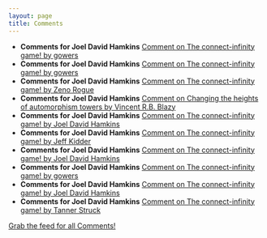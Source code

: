 ```yaml
---
layout: page
title: Comments
---
```


* **Comments for Joel David Hamkins** [Comment on The connect-infinity game! by gowers](http://jdh.hamkins.org/the-connect-infinity-game/#comment-10251)
* **Comments for Joel David Hamkins** [Comment on The connect-infinity game! by gowers](http://jdh.hamkins.org/the-connect-infinity-game/#comment-10250)
* **Comments for Joel David Hamkins** [Comment on The connect-infinity game! by Zeno Rogue](http://jdh.hamkins.org/the-connect-infinity-game/#comment-10249)
* **Comments for Joel David Hamkins** [Comment on Changing the heights of automorphism towers by Vincent R.B. Blazy](http://jdh.hamkins.org/changingheights/#comment-10248)
* **Comments for Joel David Hamkins** [Comment on The connect-infinity game! by Joel David Hamkins](http://jdh.hamkins.org/the-connect-infinity-game/#comment-10247)
* **Comments for Joel David Hamkins** [Comment on The connect-infinity game! by Jeff Kidder](http://jdh.hamkins.org/the-connect-infinity-game/#comment-10246)
* **Comments for Joel David Hamkins** [Comment on The connect-infinity game! by Joel David Hamkins](http://jdh.hamkins.org/the-connect-infinity-game/#comment-10245)
* **Comments for Joel David Hamkins** [Comment on The connect-infinity game! by gowers](http://jdh.hamkins.org/the-connect-infinity-game/#comment-10244)
* **Comments for Joel David Hamkins** [Comment on The connect-infinity game! by Joel David Hamkins](http://jdh.hamkins.org/the-connect-infinity-game/#comment-10243)
* **Comments for Joel David Hamkins** [Comment on The connect-infinity game! by Tanner Struck](http://jdh.hamkins.org/the-connect-infinity-game/#comment-10242)

[Grab the feed for all Comments!](Comments.xml)
